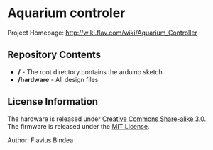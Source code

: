Aquarium controler
==================

Project Homepage: http://wiki.flav.com/wiki/Aquarium_Controller

Repository Contents
-------------------

* **/** - The root directory contains the arduino sketch
* **/hardware** - All design files

License Information
-------------------
The hardware is released under [Creative Commons Share-alike 3.0](http://creativecommons.org/licenses/by-sa/3.0/).  
The firmware is released under the [MIT License](http://opensource.org/licenses/MIT).

Author: Flavius Bindea  
